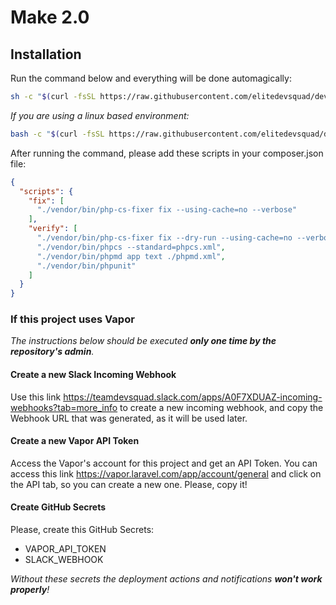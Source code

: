 # Make 2.0

## Installation

Run the command below and everything will be done automagically:
```bash
sh -c "$(curl -fsSL https://raw.githubusercontent.com/elitedevsquad/devsquad-setup/master/run)"
```

_If you are using a linux based environment:_
```bash
bash -c "$(curl -fsSL https://raw.githubusercontent.com/elitedevsquad/devsquad-setup/master/run)"
```

After running the command, please add these scripts in your composer.json file:

```json
{
  "scripts": {
    "fix": [
      "./vendor/bin/php-cs-fixer fix --using-cache=no --verbose"
    ],
    "verify": [
      "./vendor/bin/php-cs-fixer fix --dry-run --using-cache=no --verbose --stop-on-violation",
      "./vendor/bin/phpcs --standard=phpcs.xml",
      "./vendor/bin/phpmd app text ./phpmd.xml",
      "./vendor/bin/phpunit"
    ]
  }
}
```



### If this project uses Vapor

_The instructions below should be executed **only one time by the repository's admin**._

#### Create a new Slack Incoming Webhook

Use this link https://teamdevsquad.slack.com/apps/A0F7XDUAZ-incoming-webhooks?tab=more_info to create a new incoming
webhook, and copy the Webhook URL that was generated, as it will be used later.

#### Create a new Vapor API Token

Access the Vapor's account for this project and get an API Token. You can access this
link https://vapor.laravel.com/app/account/general and click on the API tab, so you can create a new one. Please, copy it!

#### Create GitHub Secrets

Please, create this GitHub Secrets:

- VAPOR_API_TOKEN
- SLACK_WEBHOOK

_Without these secrets the deployment actions and notifications **won't work properly**!_
